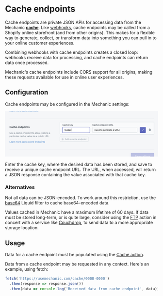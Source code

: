 # Cache endpoints

Cache endpoints are private JSON APIs for accessing data from the Mechanic [**cache**](./). Like [webhooks](../webhooks.md), cache endpoints may be called from a Shopify online storefront \(and from other origins\). This makes for a flexible way to generate, collect, or transform data into something you can pull in to your online customer experiences.

Combining webhooks with cache endpoints creates a closed loop: webhooks receive data for processing, and cache endpoints can return data once processed.

Mechanic's cache endpoints include CORS support for all origins, making these requests available for use in online user experiences.

## Configuration

Cache endpoints may be configured in the Mechanic settings:

![](../../.gitbook/assets/screen-shot-2021-09-14-at-12.30.46-pm.png)

Enter the cache key, where the desired data has been stored, and save to receive a unique cache endpoint URL. The URL, when accessed, will return a JSON response containing the value associated with that cache key.

### Alternatives

Not all data can be JSON-encoded. To work around this restriction, use the [base64](../liquid/filters.md#base-64-decode_base64) Liquid filter to cache base64-encoded data.

Values cached in Mechanic have a maximum lifetime of 60 days. If data must be stored long-term, or is quite large, consider using the [FTP](../../core/actions/ftp.md) action in concert with a service like [Couchdrop](https://couchdrop.io/), to send data to a more appropriate storage location.

## Usage

Data for a cache endpoint must be populated using the [Cache action](../../core/actions/cache.md).

Data from a cache endpoint may be requested in any context. Here's an example, using fetch:

```javascript
fetch('https://usemechanic.com/cache/0000-0000')
  .then(response => response.json())
  .then(data => console.log('Received data from cache endpoint', data));
```

